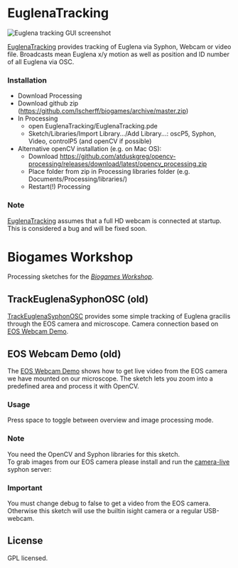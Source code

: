 # EuglenaTracking

![Euglena tracking GUI screenshot](http://www.khm.de/~lscherff/biogaming/euglenatracking.png)

[EuglenaTracking](EuglenaTracking) provides tracking of Euglena via Syphon, Webcam or video file. Broadcasts mean Euglena x/y motion as well as position and ID number of all Euglena via OSC.

### Installation
- Download Processing
- Download github zip (https://github.com/lscherff/biogames/archive/master.zip) 
- In Processing
  - open EuglenaTracking/EuglenaTracking.pde
  - Sketch/Libraries/Import Library.../Add Library...: oscP5, Syphon, Video, controlP5 (and openCV if possible)
- Alternative openCV installation (e.g. on Mac OS): 
  - Download https://github.com/atduskgreg/opencv-processing/releases/download/latest/opencv_processing.zip
  - Place folder from zip in Processing libraries folder (e.g. Documents/Processing/libraries/)
  - Restart(!) Processing

### Note
[EuglenaTracking](EuglenaTracking) assumes that a full HD webcam is connected at startup. This is considered a bug and will be fixed soon.
  
# Biogames Workshop

Processing sketches for the *[Biogames Workshop](http://www.uni-weimar.de/medien/wiki/Workshop_on_BioGames)*.

## TrackEuglenaSyphonOSC (old)

[TrackEuglenaSyphonOSC](TrackEuglenaSyphonOSC) provides some simple tracking of Euglena gracilis through the EOS camera and microscope. Camera connection based on [EOS Webcam Demo](eos_webcam_demo).

##  EOS Webcam Demo (old)

The [EOS Webcam Demo](eos_webcam_demo) shows how to get live video from the EOS camera we have mounted on our microscope.  The sketch lets you zoom into a predefined area and process it with OpenCV.

### Usage
Press space to toggle between overview and image processing mode.

### Note
You need the OpenCV and Syphon libraries for this sketch.  
To grab images from our EOS camera please install and run the [camera-live](https://github.com/v002/v002-Camera-Live/releases) syphon server:


### Important
You must change debug to false to get a video from the EOS camera.
Otherwise this sketch will use the builtin isight camera or a regular USB-webcam.

## License

GPL licensed.
